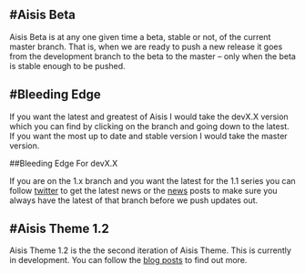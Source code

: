 #Aisis Beta
--------------

Aisis Beta is at any one given time a beta, stable or not, of the current master branch. That is, when we are ready to push a new release it goes from the development branch to the beta to the master – only when the beta is stable enough to be pushed.

#Bleeding Edge
-------------------

If you want the latest and greatest of Aisis I would take the devX.X version which you can find by clicking on the branch and going down to the latest. If you want the most up to date and stable version I would take the master version.

##Bleeding Edge For devX.X

If you are on the 1.x branch and you want the latest for the 1.1 series you can follow [twitter](https://twitter.com/search?q=%23AisisTheme&src=typd) to get the latest news or the [news](http://aisis.adambalan.com/category/news/) posts to make sure you always have the latest of that branch before we push updates out.

#Aisis Theme 1.2
----------------

Aisis Theme 1.2 is the the second iteration of Aisis Theme. This is currently in development. You can follow the [blog posts](http://aisis.adambalan.com/tag/1-2/) to find out more.


